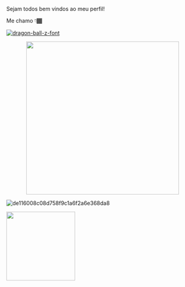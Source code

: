 Sejam todos bem vindos ao meu perfil! 


Me chamo 👇🏾

<a href="https://fontmeme.com/dragon-ball-z-font/"><img src="https://fontmeme.com/permalink/210828/8906758efb671aaa9290343316f86e1c.png" alt="dragon-ball-z-font" border="0"></a>

<div align="center">
    <img src=""C:\Users\Marztec Tecnologia\Downloads\GABRIELA PNG.png"" width="400px"</img> 
</div>


![de116008c08d758f9c1a6f2a6e368da8](https://user-images.githubusercontent.com/89526250/131228176-e9958b57-4c05-4266-9616-a6f8f39c8261.gif)  


                         


      
  <a href="https://github.com/Gabrielasants7">
  <img height="180em" src="https://github-readme-stats.vercel.app/api?username=Gabrielasants7&show_icons=true&theme=dracula&include_all_commits=true&count_private=true"/>
  

  

  

